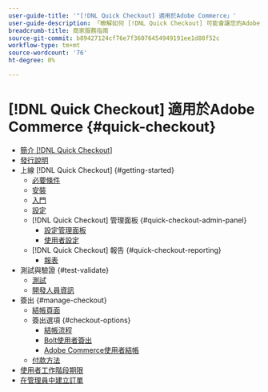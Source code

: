 ```yaml
---
user-guide-title: '"[!DNL Quick Checkout] 適用於Adobe Commerce」'
user-guide-description: 「瞭解如何 [!DNL Quick Checkout] 可能會讓您的Adobe Commerce執行個體受益，並瞭解如何成功入門和設定擴充功能。」
breadcrumb-title: 商家服務指南
source-git-commit: b89427124cf76e7f36076454949191ee1d88f52c
workflow-type: tm+mt
source-wordcount: '76'
ht-degree: 0%

---
```



# [!DNL Quick Checkout] 適用於Adobe Commerce {#quick-checkout}

- [簡介 [!DNL Quick Checkout]](overview.md)
- [發行說明](release-notes.md)
- 上線 [!DNL Quick Checkout] {#getting-started}
   - [必要條件](prerequisites.md)
   - [安裝](install.md)
   - [入門](onboarding.md)
   - [設定](settings-quick-checkout.md)
   - [!DNL Quick Checkout] 管理面板 {#quick-checkout-admin-panel}
      - [設定管理面板](admin-panel.md)
      - [使用者設定](user-roles-setup.md)
   - [!DNL Quick Checkout] 報告 {#quick-checkout-reporting}
      - [報表](reports.md)
- 測試與驗證 {#test-validate}
   - [測試](testing.md)
   - [開發人員資訊](developer.md)
- 簽出 {#manage-checkout}
   - [結帳頁面](checkout-page.md)
   - 簽出選項 {#checkout-options}
      - [結帳流程](checkout-flow.md)
      - [Bolt使用者簽出](checkout-bolt.md)
      - [Adobe Commerce使用者結帳](checkout-adobe-commerce.md)
   - [付款方法](payment-methods.md)
- [使用者工作階段期限](user-session-lifetime.md)
- [在管理員中建立訂單](create-order-admin.md)
